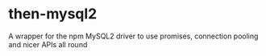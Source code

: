 # then-mysql2
A wrapper for the npm MySQL2 driver to use promises, connection pooling and nicer APIs all round
